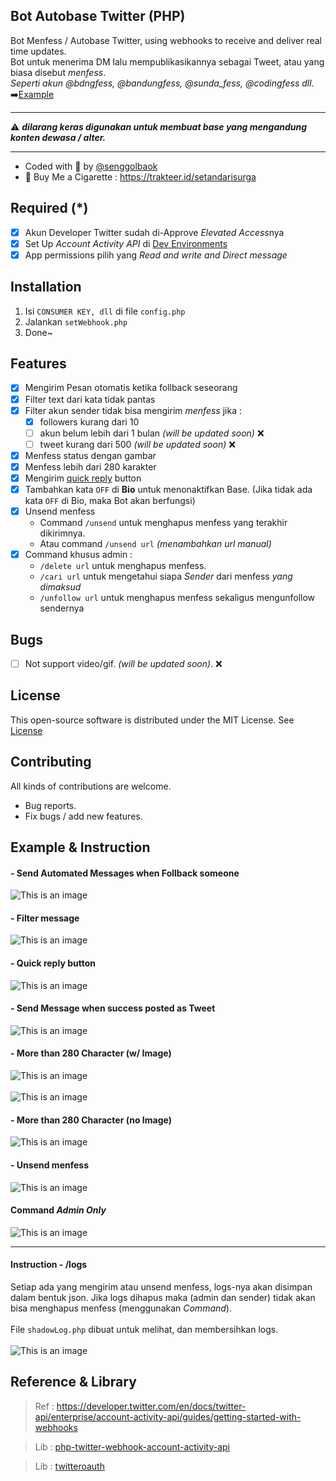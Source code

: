 ## Bot Autobase Twitter (PHP)

Bot Menfess / Autobase Twitter, using webhooks to receive and deliver real time updates.<br>
Bot untuk menerima DM lalu mempublikasikannya sebagai Tweet, atau yang biasa disebut *menfess*.<br>
*Seperti akun @bdngfess, @bandungfess, @sunda_fess, @codingfess dll*. <br>
:arrow_right:[Example](#example--instruction)
___
:warning: ***dilarang keras digunakan untuk membuat base yang mengandung konten dewasa / alter.***
___
- Coded with :smoking: by [@senggolbaok](https://twitter.com/senggolbaok)
- :smoking: Buy Me a Cigarette : https://trakteer.id/setandarisurga

## Required (*)
- [x] Akun Developer Twitter sudah di-Approve *Elevated Access*nya
- [x] Set Up *Account Activity API* di [Dev Environments](https://developer.twitter.com/en/account/environments)
- [x] App permissions pilih yang *Read and write and Direct message*

## Installation
1. Isi `CONSUMER KEY, dll` di file `config.php`
2. Jalankan `setWebhook.php`
3. Done~

## Features
- [x] Mengirim Pesan otomatis ketika follback seseorang
- [x] Filter text dari kata tidak pantas
- [x] Filter akun sender tidak bisa mengirim *menfess* jika :
  - [x] followers kurang dari 10
  - [ ] akun belum lebih dari 1 bulan *(will be updated soon)* :x:
  - [ ] tweet kurang dari 500 *(will be updated soon)* :x:
- [x] Menfess status dengan gambar
- [x] Menfess lebih dari 280 karakter
- [x] Mengirim [quick reply](https://developer.twitter.com/en/docs/twitter-api/v1/direct-messages/quick-replies/api-reference/options) button
- [x] Tambahkan kata `OFF` di **Bio** untuk menonaktifkan Base. (Jika tidak ada kata `OFF` di Bio, maka Bot akan berfungsi)
- [x] Unsend menfess
  - Command `/unsend` untuk menghapus menfess yang terakhir dikirimnya.
  - Atau command `/unsend url` *(menambahkan url manual)* 
- [x] Command khusus admin : 
   - `/delete url` untuk menghapus menfess.
   - `/cari url` untuk mengetahui siapa *Sender* dari menfess *yang dimaksud*
   - `/unfollow url` untuk menghapus menfess sekaligus mengunfollow sendernya

## Bugs
- [ ] Not support video/gif. *(will be updated soon)*. :x:

## License
This open-source software is distributed under the MIT License. See [License](LICENSE)

## Contributing
All kinds of contributions are welcome.
- Bug reports.
- Fix bugs / add new features.

## Example & Instruction

#### - Send Automated Messages when Follback someone
![This is an image](contoh/git1.png)
#### - Filter message
![This is an image](contoh/git2.png)
#### - Quick reply button
![This is an image](contoh/git3.png)
#### - Send Message when success posted as Tweet
![This is an image](contoh/git4.png)
#### - More than 280 Character (w/ Image)
![This is an image](contoh/git5.png)
<br><br>![This is an image](contoh/git6.png)
#### - More than 280 Character (no Image)
![This is an image](contoh/git11.png)
#### - Unsend menfess
![This is an image](contoh/git7.png)
#### Command *Admin Only*
![This is an image](contoh/git8.png)
___
#### Instruction - /logs
Setiap ada yang mengirim atau unsend menfess, logs-nya akan disimpan dalam bentuk json. Jika logs dihapus maka (admin dan sender) tidak akan bisa menghapus menfess (menggunakan *Command*). <br><br>
File `shadowLog.php` dibuat untuk melihat, dan membersihkan logs. <br><br>
![This is an image](contoh/git9.png)

## Reference & Library

> Ref : https://developer.twitter.com/en/docs/twitter-api/enterprise/account-activity-api/guides/getting-started-with-webhooks

> Lib : [php-twitter-webhook-account-activity-api](https://github.com/sadaimudiNaadhar/php-twitter-webhook-account-activity-api)

> Lib : [twitteroauth](https://github.com/abraham/twitteroauth)
